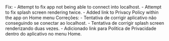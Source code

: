 <en-US>
Fix:
  - Attempt to fix app not being able to connect into localhost.
  - Attempt to fix splash screen rendering twice.
  - Added link to Privacy Policy within the app on Home menu
</en-US>
<pt-BR>
Correções:
  - Tentativa de corrigir aplicativo não conseguindo se conectar ao localhost.
  - Tentativa de corrigir splash screen renderizando duas vezes.
  - Adicionado link para Política de Privacidade dentro do aplicativo no menu Home.
</pt-BR>